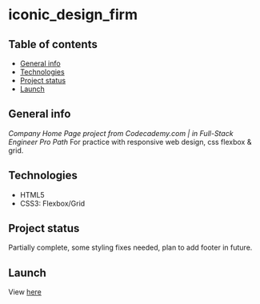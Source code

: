 # iconic_design_firm

## Table of contents
* [General info](#general-info)
* [Technologies](#technologies)
* [Project status](#project-status)
* [Launch](#launch)

## General info
_Company Home Page project from Codecademy.com | in Full-Stack Engineer Pro Path_
For practice with responsive web design, css flexbox & grid.

## Technologies
- HTML5
- CSS3: Flexbox/Grid

## Project status
Partially complete, some styling fixes needed, plan to add footer in future.

## Launch
View [here](https://benjipthompson.github.io/iconic_design_firm/)
